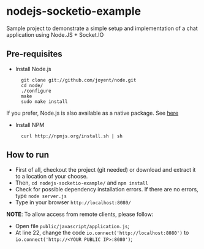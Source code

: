 nodejs-socketio-example
=======================

Sample project to demonstrate a simple setup and implementation of a chat application using Node.JS + Socket.IO

Pre-requisites
-----------------------

* Install Node.js

        git clone git://github.com/joyent/node.git  
        cd node/
        ./configure
        make
        sudo make install

If you prefer, Node.js is also available as a native package. See [here](https://github.com/joyent/node/wiki/Installing-Node.js-via-package-manager)

* Install NPM

        curl http://npmjs.org/install.sh | sh

How to run
-----------------------

* First of all, checkout the project (git needed) or download and extract it to a location of your choose.
* Then, `cd nodejs-socketio-example/` and `npm install`
* Check for possible dependency installation errors. If there are no errors, type `node server.js`
* Type in your browser `http://localhost:8080/`

**NOTE**: To allow access from remote clients, please follow:
* Open file `public/javascript/application.js`;
* At line 22, change the code `io.connect('http://localhost:8080')` to `io.connect('http://<YOUR PUBLIC IP>:8080')`;